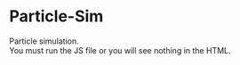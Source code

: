 # Particle-Sim
Particle simulation.<br/>
You must run the JS file or you will see nothing in the HTML.
